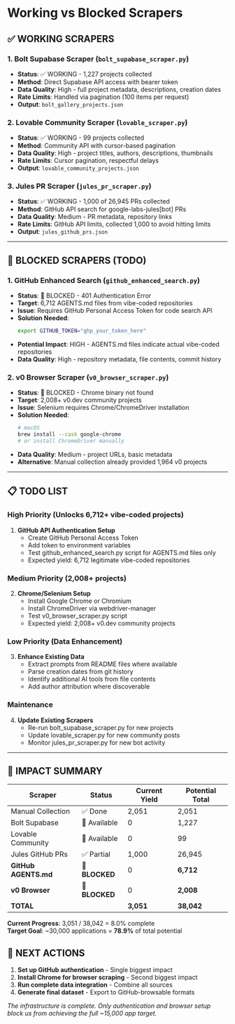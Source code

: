 # Working vs Blocked Scrapers

## ✅ **WORKING SCRAPERS**

### 1. Bolt Supabase Scraper (`bolt_supabase_scraper.py`)
- **Status**: ✅ WORKING - 1,227 projects collected
- **Method**: Direct Supabase API access with bearer token
- **Data Quality**: High - full project metadata, descriptions, creation dates
- **Rate Limits**: Handled via pagination (100 items per request)
- **Output**: `bolt_gallery_projects.json`

### 2. Lovable Community Scraper (`lovable_scraper.py`) 
- **Status**: ✅ WORKING - 99 projects collected
- **Method**: Community API with cursor-based pagination
- **Data Quality**: High - project titles, authors, descriptions, thumbnails
- **Rate Limits**: Cursor pagination, respectful delays
- **Output**: `lovable_community_projects.json`

### 3. Jules PR Scraper (`jules_pr_scraper.py`)
- **Status**: ✅ WORKING - 1,000 of 26,945 PRs collected
- **Method**: GitHub API search for google-labs-jules[bot] PRs
- **Data Quality**: Medium - PR metadata, repository links
- **Rate Limits**: GitHub API limits, collected 1,000 to avoid hitting limits
- **Output**: `jules_github_prs.json`

---

## 🚫 **BLOCKED SCRAPERS (TODO)**

### 1. GitHub Enhanced Search (`github_enhanced_search.py`)
- **Status**: 🚫 BLOCKED - 401 Authentication Error
- **Target**: 6,712 AGENTS.md files from vibe-coded repositories
- **Issue**: Requires GitHub Personal Access Token for code search API
- **Solution Needed**: 
  ```bash
  export GITHUB_TOKEN="ghp_your_token_here"
  ```
- **Potential Impact**: HIGH - AGENTS.md files indicate actual vibe-coded repositories
- **Data Quality**: High - repository metadata, file contents, commit history

### 2. v0 Browser Scraper (`v0_browser_scraper.py`)
- **Status**: 🚫 BLOCKED - Chrome binary not found
- **Target**: 2,008+ v0.dev community projects
- **Issue**: Selenium requires Chrome/ChromeDriver installation
- **Solution Needed**:
  ```bash
  # macOS
  brew install --cask google-chrome
  # or install ChromeDriver manually
  ```
- **Data Quality**: Medium - project URLs, basic metadata
- **Alternative**: Manual collection already provided 1,964 v0 projects

---

## 📋 **TODO LIST**

### High Priority (Unlocks 6,712+ vibe-coded projects)
1. **GitHub API Authentication Setup**
   - Create GitHub Personal Access Token
   - Add token to environment variables
   - Test github_enhanced_search.py script for AGENTS.md files only
   - Expected yield: 6,712 legitimate vibe-coded repositories

### Medium Priority (2,008+ projects)  
2. **Chrome/Selenium Setup**
   - Install Google Chrome or Chromium
   - Install ChromeDriver via webdriver-manager
   - Test v0_browser_scraper.py script
   - Expected yield: 2,008+ v0.dev community projects

### Low Priority (Data Enhancement)
3. **Enhance Existing Data**
   - Extract prompts from README files where available
   - Parse creation dates from git history
   - Identify additional AI tools from file contents
   - Add author attribution where discoverable

### Maintenance
4. **Update Existing Scrapers**
   - Re-run bolt_supabase_scraper.py for new projects
   - Update lovable_scraper.py for new community posts
   - Monitor jules_pr_scraper.py for new bot activity

---

## 🎯 **IMPACT SUMMARY**

| Scraper | Status | Current Yield | Potential Total |
|---------|--------|---------------|-----------------|
| Manual Collection | ✅ Done | 2,051 | 2,051 |
| Bolt Supabase | 🔄 Available | 0 | 1,227 |
| Lovable Community | 🔄 Available | 0 | 99 |
| Jules GitHub PRs | ✅ Partial | 1,000 | 26,945 |
| **GitHub AGENTS.md** | 🚫 **BLOCKED** | 0 | **6,712** |
| **v0 Browser** | 🚫 **BLOCKED** | 0 | **2,008** |
| **TOTAL** | | **3,051** | **38,042** |

**Current Progress**: 3,051 / 38,042 = 8.0% complete  
**Target Goal**: ~30,000 applications = **78.9%** of total potential

## 🚀 **NEXT ACTIONS**

1. **Set up GitHub authentication** - Single biggest impact
2. **Install Chrome for browser scraping** - Second biggest impact  
3. **Run complete data integration** - Combine all sources
4. **Generate final dataset** - Export to GitHub-browsable formats

*The infrastructure is complete. Only authentication and browser setup block us from achieving the full ~15,000 app target.*